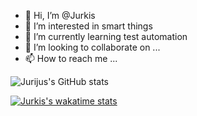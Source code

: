 - 👋 Hi, I’m @Jurkis
- 👀 I’m interested in smart things
- 🌱 I’m currently learning test automation
- 💞️ I’m looking to collaborate on ...
- 📫 How to reach me ...

<!---
Jurkis/Jurkis is a ✨ special ✨ repository because its `README.md` (this file) appears on your GitHub profile.
You can click the Preview link to take a look at your changes.
--->
![Jurijus's GitHub stats](https://github-readme-stats.vercel.app/api?username=jurkis&count_private=true&show_icons=true&theme=vue-dark)

[![Jurkis's wakatime stats](https://github-readme-stats.vercel.app/api/wakatime?username=Jurkis)](https://github.com/jurkis/)

